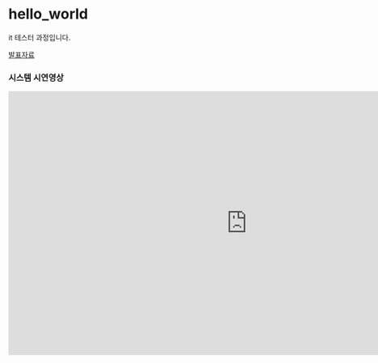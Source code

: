 # hello_world
it 테스터 과정입니다. 


[발표자료](2조_stockr_최종발표본.pptx)<br>
### 시스템 시연영상
<iframe width="944" height="522" src="https://www.youtube.com/embed/m--MXud9XdI?list=RDm--MXud9XdI" title="[최신가요 실시간 인기차트] 2025년 10월 19일 3주차, 멜론차트 X, 차트둥이 공식채널, 노래모음 KPOP 플레이리스트 종합차트" frameborder="0" allow="accelerometer; autoplay; clipboard-write; encrypted-media; gyroscope; picture-in-picture; web-share" referrerpolicy="strict-origin-when-cross-origin" allowfullscreen></iframe>
